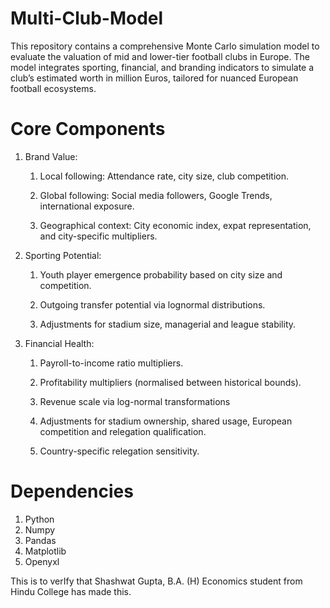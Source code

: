 # Multi-Club-Model
This repository contains a comprehensive Monte Carlo simulation model to evaluate the valuation of mid and lower-tier football clubs in Europe. The model integrates sporting, financial, and branding indicators to simulate a club’s estimated worth in million Euros, tailored for nuanced European football ecosystems.

# Core Components
1. Brand Value:
    1. Local following: Attendance rate, city size, club competition.
       
    2. Global following: Social media followers, Google Trends, international exposure.
       
    3. Geographical context: City economic index, expat representation, and city-specific multipliers.

2. Sporting Potential:
   1. Youth player emergence probability based on city size and competition.

   2. Outgoing transfer potential via lognormal distributions.

   3. Adjustments for stadium size, managerial and league stability.

3. Financial Health:
   1. Payroll-to-income ratio multipliers.
     
   2. Profitability multipliers (normalised between historical bounds).
     
   3. Revenue scale via log-normal transformations
     
   4. Adjustments for stadium ownership, shared usage, European competition and relegation qualification.
     
   5. Country-specific relegation sensitivity.
  

# Dependencies
1. Python
2. Numpy
3. Pandas
4. Matplotlib
5. Openyxl

This is to verIfy that Shashwat Gupta, B.A. (H) Economics student from Hindu College has made this.

